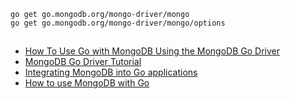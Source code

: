 

```
go get go.mongodb.org/mongo-driver/mongo
go get go.mongodb.org/mongo-driver/mongo/options
```

##

* [How To Use Go with MongoDB Using the MongoDB Go Driver](https://www.digitalocean.com/community/tutorials/how-to-use-go-with-mongodb-using-the-mongodb-go-driver)
* [MongoDB Go Driver Tutorial](https://www.mongodb.com/blog/post/mongodb-go-driver-tutorial)
* [Integrating MongoDB into Go applications](https://blog.logrocket.com/integrating-mongodb-go-applications/)
* [How to use MongoDB with Go](https://earthly.dev/blog/use-mongo-with-go/)
